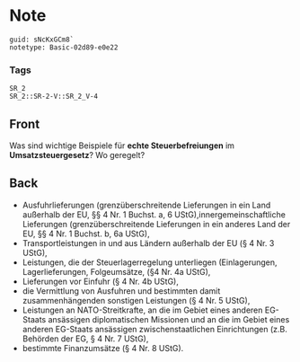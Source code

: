 # Note
```
guid: sNcKxGCm8`
notetype: Basic-02d89-e0e22
```

### Tags
```
SR_2
SR_2::SR-2-V::SR_2_V-4
```

## Front
Was sind wichtige Beispiele für <b>echte Steuerbefreiungen</b> im
<b>Umsatzsteuergesetz</b>? Wo geregelt?

## Back
<ul>
  <li>Ausfuhrlieferungen (grenzüberschreitende Lieferungen in ein
  Land außerhalb der EU, §§ 4 Nr. 1 Buchst. a, 6
  UStG),innergemeinschaftliche Lieferungen (grenzüberschreitende
  Lieferungen in ein anderes Land der EU, §§ 4 Nr. 1 Buchst. b, 6a
  UStG),
  <li>Transportleistungen in und aus Ländern außerhalb der EU (§ 4
  Nr. 3 UStG),
  <li>Leistungen, die der Steuerlagerregelung unterliegen
  (Einlagerungen, Lagerlieferungen, Folgeumsätze, (§4 Nr. 4a UStG),
  <li>Lieferungen vor Einfuhr (§ 4 Nr. 4b UStG),
  <li>die Vermittlung von Ausfuhren und bestimmten damit
  zusammenhängenden sonstigen Leistungen (§ 4 Nr. 5 UStG),
  <li>Leistungen an NATO-Streitkrafte, an die im Gebiet eines
  anderen EG-Staats ansässigen diplomatischen Missionen und an die
  im Gebiet eines anderen EG-Staats ansässigen zwischenstaatlichen
  Einrichtungen (z.B. Behörden der EG, § 4 Nr. 7 UStG),
  <li>bestimmte Finanzumsätze (§ 4 Nr. 8 UStG).
</ul>
